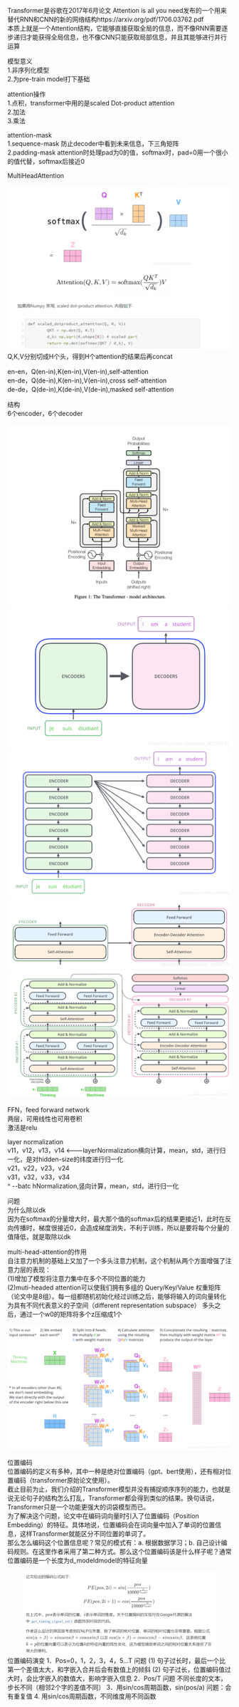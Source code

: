 Transformer是谷歌在2017年6月论文 Attention is all you need发布的一个用来替代RNN和CNN的新的网络结构https://arxiv.org/pdf/1706.03762.pdf   
本质上就是一个Attention结构，它能够直接获取全局的信息，而不像RNN需要逐步递归才能获得全局信息，也不像CNN只能获取局部信息，并且其能够进行并行运算  
  
模型意义  
1.非序列化模型  
2.为pre-train model打下基础  
  
attention操作  
1.点积，transformer中用的是scaled Dot-product attention  
2.加法  
3.乘法  
  
attention-mask  
1.sequence-mask 防止decoder中看到未来信息，下三角矩阵  
2.padding-mask attention时处理pad为0的值，softmax时，pad=0用一个很小的值代替，softmax后接近0  
  
MultiHeadAttention  
<div align="center"><img src="../assets/multiheadattention.png"></div>  
Q,K,V分别切成H个头，得到H个attention的结果后再concat  

en-en，Q(en-in),K(en-in),V(en-in),self-attention   
en-de，Q(de-in),K(en-in),V(en-in),cross self-attention   
de-de，Q(de-in),K(de-in),V(de-in),masked self-attention   

  
结构  
6个encoder，6个decoder  
<div align="center"><img src="../assets/trans结构0.png"><img src="../assets/trans结构1.png"><img src="../assets/trans结构2.png"><img src="../assets/trans结构3.png"><img src="../assets/trans结构4.png"></div>  
  
FFN，feed forward network  
两层，可用线性也可用卷积  
激活是relu  
  
layer normalization  
v11，v12，v13，v14  <---layerNormalization横向计算，mean，std，进行归一化，是对hidden-size的纬度进行归一化     
v21，v22，v23，v24  
v31，v32，v33，v34  
^ --batc  hNormalization,竖向计算，mean，std，进行归一化     

问题  
为什么除以dk  
因为在softmax的分量增大时，最大那个值的softmax后的结果更接近1，此时在反向传播时，梯度很接近0，会造成梯度消失，不利于训练，所以是要将每个分量的值降低，就是取除以dk  

multi-head-attention的作用  
自注意力机制的基础上又加了一个多头注意力机制，这个机制从两个方面增强了注意力层的表现：  
(1)增加了模型将注意力集中在多个不同位置的能力  
(2)muti-headed attention可以使我们拥有多组的 Query/Key/Value 权重矩阵（论文中是8组）。每一组都随机初始化经过训练之后，能够将输入的词向量转化为具有不同代表意义的子空间（different representation subspace）
多头之后，通过一个w0的矩阵将多个z压缩成1个  
<div align="center"><img src="../assets/multiheadattention1.png"></div>   

位置编码  
位置编码的定义有多种，其中一种是绝对位置编码（gpt、bert使用），还有相对位置编码（transformer原始论文使用）。  
截止目前为止，我们介绍的Transformer模型并没有捕捉顺序序列的能力，也就是说无论句子的结构怎么打乱，Transformer都会得到类似的结果。换句话说，Transformer只是一个功能更强大的词袋模型而已。  
为了解决这个问题，论文中在编码词向量时引入了位置编码（Position Embedding）的特征。具体地说，位置编码会在词向量中加入了单词的位置信息，这样Transformer就能区分不同位置的单词了。  
那么怎么编码这个位置信息呢？常见的模式有：a. 根据数据学习；b. 自己设计编码规则。在这里作者采用了第二种方式。那么这个位置编码该是什么样子呢？通常位置编码是一个长度为d_modeldmodel的特征向量  
<div align="center"><img src="../assets/位置编码.png"></div>   
位置编码演变     
1．Pos=0，1，2，3，4，5…T     
问题     
(1)	句子过长时，最后一个比第一个差值太大，和字嵌入合并后会有数值上的倾斜     
(2)	句子过长，位置编码值过大时，会比字嵌入的数值大，影响字嵌入信息     
2．Pos/T     
问题     
不同长度的文本，步长不同（相邻2个字的差值不同）     
3．用sin/cos周期函数，sin(pos/a)     
问题：会有重复值     
4. 用sin/cos周期函数，不同维度用不同函数